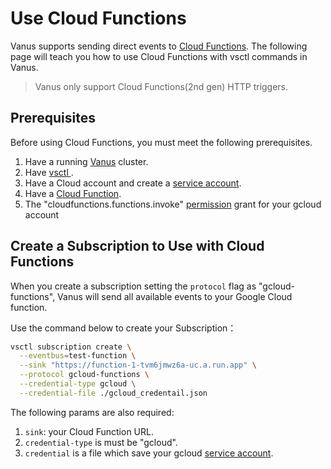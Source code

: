 # Use Cloud Functions

Vanus supports sending direct events to [Cloud Functions][cloud functions]. The following page will teach you how to use Cloud Functions with vsctl commands in Vanus.

> Vanus only support Cloud Functions(2nd gen) HTTP triggers.

## Prerequisites

Before using Cloud Functions, you must meet the following prerequisites.

1. Have a running  [Vanus](https://github.com/linkall-labs/docs/blob/main/content/getting-started/installation.mdx)  cluster.
2. Have <a href ="https://github.com/linkall-labs/docs/blob/main/content/how-to/vsctl.md"> vsctl </a>.
3. Have a Cloud account and create a [service account].
4. Have a [Cloud Function][function].
5. The "cloudfunctions.functions.invoke" [permission] grant for your gcloud account

## Create a Subscription to Use with Cloud Functions

When you create a subscription setting the `protocol` flag as "gcloud-functions", Vanus will send all available events to your Google Cloud function.

 Use the command below to create your Subscription：

```bash
vsctl subscription create \
  --eventbus=test-function \
  --sink "https://function-1-tvm6jmwz6a-uc.a.run.app" \
  --protocol gcloud-functions \
  --credential-type gcloud \
  --credential-file ./gcloud_credentail.json
```

The following params are also required:

1. `sink`: your Cloud Function URL.
2. `credential-type` is must be "gcloud".
3. `credential` is a file which save your gcloud [service account].

[cloud functions]: https://cloud.google.com/functions/docs/concepts/overview
[service account]: https://cloud.google.com/iam/docs/creating-managing-service-account-keys
[function]: https://cloud.google.com/functions/docs/console-quickstart
[permission]: https://cloud.google.com/functions/docs/securing/managing-access-iam
